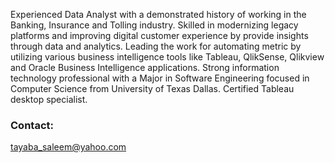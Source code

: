 
Experienced Data Analyst with a demonstrated history of working in the Banking, Insurance and Tolling industry. Skilled in modernizing legacy platforms and improving digital customer experience by provide insights through data and analytics. Leading the work for automating metric by utilizing various business intelligence tools like Tableau, QlikSense, Qlikview and Oracle Business Intelligence applications. Strong information technology professional with a Major in Software Engineering focused in Computer Science from University of Texas Dallas. Certified Tableau desktop specialist.


### Contact:

[tayaba_saleem@yahoo.com](mailto:email@domain.com)
